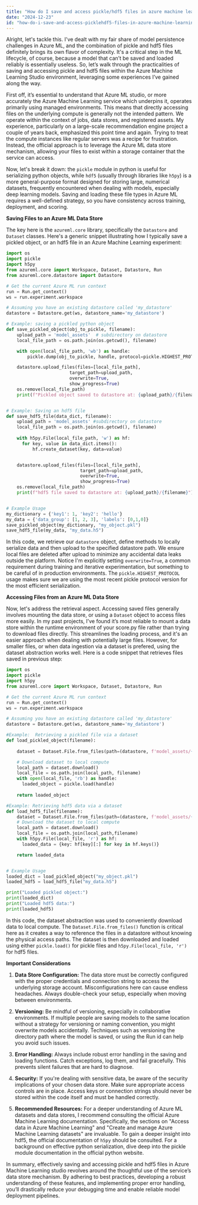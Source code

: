 ```yaml
---
title: "How do I save and access pickle/hdf5 files in azure machine learning studio?"
date: "2024-12-23"
id: "how-do-i-save-and-access-picklehdf5-files-in-azure-machine-learning-studio"
---
```


Alright, let's tackle this. I've dealt with my fair share of model persistence challenges in Azure ML, and the combination of pickle and hdf5 files definitely brings its own flavor of complexity. It's a critical step in the ML lifecycle, of course, because a model that can’t be saved and loaded reliably is essentially useless. So, let’s walk through the practicalities of saving and accessing pickle and hdf5 files within the Azure Machine Learning Studio environment, leveraging some experiences I’ve gained along the way.

First off, it’s essential to understand that Azure ML studio, or more accurately the Azure Machine Learning service which underpins it, operates primarily using managed environments. This means that directly accessing files on the underlying compute is generally not the intended pattern. We operate within the context of jobs, data stores, and registered assets. My experience, particularly on a large-scale recommendation engine project a couple of years back, emphasized this point time and again. Trying to treat the compute instances like regular servers was a recipe for frustration. Instead, the official approach is to leverage the Azure ML data store mechanism, allowing your files to exist within a storage container that the service can access.

Now, let's break it down: the `pickle` module in python is useful for serializing python objects, while `hdf5` (usually through libraries like `h5py`) is a more general-purpose format designed for storing large, numerical datasets, frequently encountered when dealing with models, especially deep learning models. Saving and loading these file types in Azure ML requires a well-defined strategy, so you have consistency across training, deployment, and scoring.

**Saving Files to an Azure ML Data Store**

The key here is the `azureml.core` library, specifically the `Datastore` and `Dataset` classes. Here's a generic snippet illustrating how I typically save a pickled object, or an hdf5 file in an Azure Machine Learning experiment:

```python
import os
import pickle
import h5py
from azureml.core import Workspace, Dataset, Datastore, Run
from azureml.core.datastore import Datastore

# Get the current Azure ML run context
run = Run.get_context()
ws = run.experiment.workspace

# Assuming you have an existing datastore called 'my_datastore'
datastore = Datastore.get(ws, datastore_name='my_datastore')

# Example: saving a pickled python object
def save_pickled_object(obj_to_pickle, filename):
    upload_path = 'model_assets'  # subdirectory on datastore
    local_file_path = os.path.join(os.getcwd(), filename)

    with open(local_file_path, 'wb') as handle:
        pickle.dump(obj_to_pickle, handle, protocol=pickle.HIGHEST_PROTOCOL)

    datastore.upload_files(files=[local_file_path],
                        target_path=upload_path,
                        overwrite=True,
                        show_progress=True)
    os.remove(local_file_path)
    print(f"Pickled object saved to datastore at: {upload_path}/{filename}")


# Example: Saving an hdf5 file
def save_hdf5_file(data_dict, filename):
    upload_path = 'model_assets' #subdirectory on datastore
    local_file_path = os.path.join(os.getcwd(), filename)
    
    with h5py.File(local_file_path, 'w') as hf:
      for key, value in data_dict.items():
          hf.create_dataset(key, data=value)


    datastore.upload_files(files=[local_file_path],
                            target_path=upload_path,
                            overwrite=True,
                            show_progress=True)
    os.remove(local_file_path)
    print(f"hdf5 file saved to datastore at: {upload_path}/{filename}")


# Example Usage
my_dictionary = {'key1': 1, 'key2': 'hello'}
my_data = {'data_group': [1, 2, 3], 'labels': [0,1,0]}
save_pickled_object(my_dictionary, "my_object.pkl")
save_hdf5_file(my_data, "my_data.h5")

```

In this code, we retrieve our `datastore` object, define methods to locally serialize data and then upload to the specified datastore path. We ensure local files are deleted after upload to minimize any accidental data leaks outside the platform. Notice I'm explicitly setting `overwrite=True`, a common requirement during training and iterative experimentation, but something to be careful of in production environments. The `pickle.HIGHEST_PROTOCOL` usage makes sure we are using the most recent pickle protocol version for the most efficient serialization.

**Accessing Files from an Azure ML Data Store**

Now, let's address the retrieval aspect. Accessing saved files generally involves mounting the data store, or using a `Dataset` object to access files more easily. In my past projects, I’ve found it’s most reliable to mount a data store within the runtime environment of your score.py file rather than trying to download files directly. This streamlines the loading process, and it's an easier approach when dealing with potentially large files. However, for smaller files, or when data ingestion via a dataset is prefered, using the dataset abstraction works well. Here is a code snippet that retrieves files saved in previous step:

```python
import os
import pickle
import h5py
from azureml.core import Workspace, Dataset, Datastore, Run

# Get the current Azure ML run context
run = Run.get_context()
ws = run.experiment.workspace

# Assuming you have an existing datastore called 'my_datastore'
datastore = Datastore.get(ws, datastore_name='my_datastore')

#Example:  Retrieving a pickled file via a dataset
def load_pickled_object(filename):
    
    dataset = Dataset.File.from_files(path=(datastore, f'model_assets/{filename}'))

    # Download dataset to local compute
    local_path = dataset.download() 
    local_file = os.path.join(local_path, filename)
    with open(local_file, 'rb') as handle:
      loaded_object = pickle.load(handle)
    
    return loaded_object

#Example: Retrieving hdf5 data via a dataset
def load_hdf5_file(filename):
    dataset = Dataset.File.from_files(path=(datastore, f'model_assets/{filename}'))
    # Download the dataset to local compute
    local_path = dataset.download()
    local_file = os.path.join(local_path,filename)
    with h5py.File(local_file, 'r') as hf:
      loaded_data = {key: hf[key][:] for key in hf.keys()}

    return loaded_data


# Example Usage
loaded_dict = load_pickled_object("my_object.pkl")
loaded_hdf5 = load_hdf5_file("my_data.h5")

print("Loaded pickled object:")
print(loaded_dict)
print("Loaded hdf5 data:")
print(loaded_hdf5)

```

In this code, the dataset abstraction was used to conveniently download data to local compute. The `Dataset.File.from_files()` function is critical here as it creates a way to reference the files in a datastore without knowing the physical access paths. The dataset is then downloaded and loaded using either `pickle.load()` for pickle files and `h5py.File(local_file, 'r')` for hdf5 files.

**Important Considerations**

1.  **Data Store Configuration:** The data store must be correctly configured with the proper credentials and connection string to access the underlying storage account. Misconfigurations here can cause endless headaches. Always double-check your setup, especially when moving between environments.

2.  **Versioning:** Be mindful of versioning, especially in collaborative environments. If multiple people are saving models to the same location without a strategy for versioning or naming convention, you might overwrite models accidentally. Techniques such as versioning the directory path where the model is saved, or using the Run id can help you avoid such issues.

3.  **Error Handling:** Always include robust error handling in the saving and loading functions. Catch exceptions, log them, and fail gracefully. This prevents silent failures that are hard to diagnose.

4.  **Security:** If you're dealing with sensitive data, be aware of the security implications of your chosen data store. Make sure appropriate access controls are in place. Access keys or connection strings should never be stored within the code itself and must be handled correctly.

5.  **Recommended Resources:** For a deeper understanding of Azure ML datasets and data stores, I recommend consulting the official Azure Machine Learning documentation. Specifically, the sections on "Access data in Azure Machine Learning" and "Create and manage Azure Machine Learning datasets" are invaluable. To gain a deeper insight into hdf5, the official documentation of `h5py` should be consulted. For a background on effective python serialization, dive deep into the pickle module documentation in the official python website.

In summary, effectively saving and accessing pickle and hdf5 files in Azure Machine Learning studio revolves around the thoughtful use of the service’s data store mechanism. By adhering to best practices, developing a robust understanding of these features, and implementing proper error handling, you’ll drastically reduce your debugging time and enable reliable model deployment pipelines.
